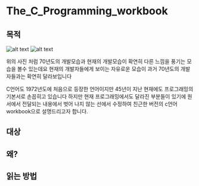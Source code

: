# The_C_Programming_workbook
## 목적
![alt text](https://mediastream.cern.ch/MediaArchive/Photo/Public/1966/6607189/6607189/6607189-A5-at-72-dpi.jpg)
![alt text](https://ww2.kqed.org/news/wp-content/uploads/sites/10/2016/01/RocketSpace64-1440x960.jpg)

위의 사진 처럼 70년도의 개발모습과 현재의 개발모습이 확연히 다른 느낌을 풍기는 모습을 볼수 있는데요
현재의 개발자들에게 보이는 자유로운 모습이 과거 70년도의 개발자들과는 확연히 달라보입니다

C언어도 1972년도에 처음으로 등장한 언어이지만 45년이 지난 현재에도 프로그래밍의 기본서로 손꼽히고 있습니다
하지만 현재 프로그래밍에서도 달라진 부분들이 있기에 원서에서 전달되는 내용에서 벗어 나지 않는 선에서 수정하여 친근한 버전의 c언어 workbook으로 설명드리고자 합니다.

## 대상
## 왜?
## 읽는 방법
